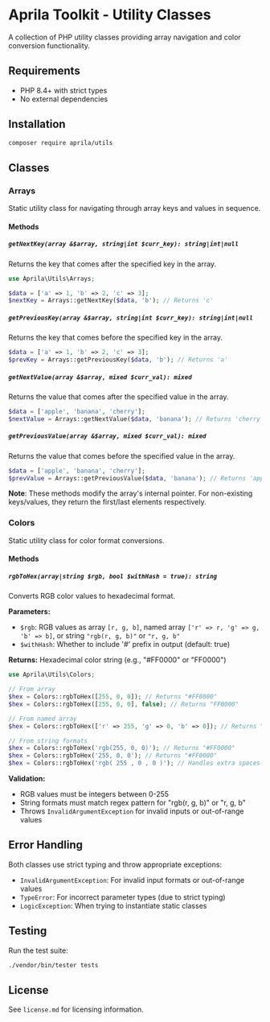 # Aprila Toolkit - Utility Classes

A collection of PHP utility classes providing array navigation and color conversion functionality.

## Requirements

- PHP 8.4+ with strict types
- No external dependencies

## Installation

```bash
composer require aprila/utils
```

## Classes

### Arrays

Static utility class for navigating through array keys and values in sequence.

#### Methods

##### `getNextKey(array &$array, string|int $curr_key): string|int|null`
Returns the key that comes after the specified key in the array.

```php
use Aprila\Utils\Arrays;

$data = ['a' => 1, 'b' => 2, 'c' => 3];
$nextKey = Arrays::getNextKey($data, 'b'); // Returns 'c'
```

##### `getPreviousKey(array &$array, string|int $curr_key): string|int|null`
Returns the key that comes before the specified key in the array.

```php
$data = ['a' => 1, 'b' => 2, 'c' => 3];
$prevKey = Arrays::getPreviousKey($data, 'b'); // Returns 'a'
```

##### `getNextValue(array &$array, mixed $curr_val): mixed`
Returns the value that comes after the specified value in the array.

```php
$data = ['apple', 'banana', 'cherry'];
$nextValue = Arrays::getNextValue($data, 'banana'); // Returns 'cherry'
```

##### `getPreviousValue(array &$array, mixed $curr_val): mixed`
Returns the value that comes before the specified value in the array.

```php
$data = ['apple', 'banana', 'cherry'];
$prevValue = Arrays::getPreviousValue($data, 'banana'); // Returns 'apple'
```

**Note**: These methods modify the array's internal pointer. For non-existing keys/values, they return the first/last elements respectively.

### Colors

Static utility class for color format conversions.

#### Methods

##### `rgbToHex(array|string $rgb, bool $withHash = true): string`
Converts RGB color values to hexadecimal format.

**Parameters:**
- `$rgb`: RGB values as array `[r, g, b]`, named array `['r' => r, 'g' => g, 'b' => b]`, or string `"rgb(r, g, b)"` or `"r, g, b"`
- `$withHash`: Whether to include '#' prefix in output (default: true)

**Returns:** Hexadecimal color string (e.g., "#FF0000" or "FF0000")

```php
use Aprila\Utils\Colors;

// From array
$hex = Colors::rgbToHex([255, 0, 0]); // Returns "#FF0000"
$hex = Colors::rgbToHex([255, 0, 0], false); // Returns "FF0000"

// From named array  
$hex = Colors::rgbToHex(['r' => 255, 'g' => 0, 'b' => 0]); // Returns "#FF0000"

// From string formats
$hex = Colors::rgbToHex('rgb(255, 0, 0)'); // Returns "#FF0000"
$hex = Colors::rgbToHex('255, 0, 0'); // Returns "#FF0000"
$hex = Colors::rgbToHex('rgb( 255 , 0 , 0 )'); // Handles extra spaces
```

**Validation:**
- RGB values must be integers between 0-255
- String formats must match regex pattern for "rgb(r, g, b)" or "r, g, b"
- Throws `InvalidArgumentException` for invalid inputs or out-of-range values

## Error Handling

Both classes use strict typing and throw appropriate exceptions:

- `InvalidArgumentException`: For invalid input formats or out-of-range values
- `TypeError`: For incorrect parameter types (due to strict typing)
- `LogicException`: When trying to instantiate static classes

## Testing

Run the test suite:

```bash
./vendor/bin/tester tests
```

## License

See `license.md` for licensing information.
